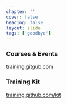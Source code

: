 ```yaml
---
chapter: ''
cover: false
heading: false
layout: slide
tags: ['goodbye']
---
```


### Courses & Events
[training.gitgub.com](https://training.github.com)

### Training Kit
[training.github.com/kit](https://training.github.com)
